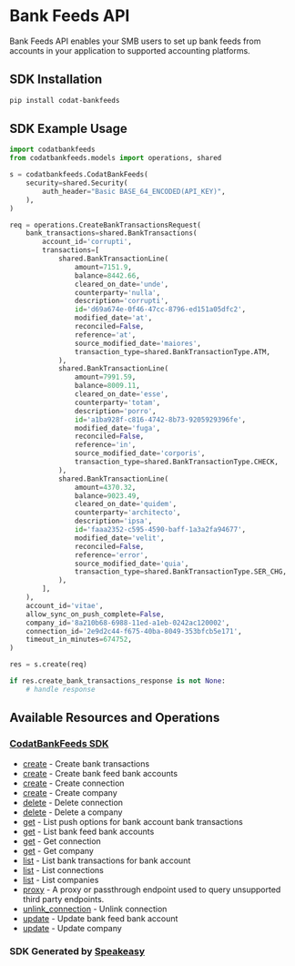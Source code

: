 # Bank Feeds API

Bank Feeds API enables your SMB users to set up bank feeds from accounts in your application to supported accounting platforms. 

<!-- Start SDK Installation -->
## SDK Installation

```bash
pip install codat-bankfeeds
```
<!-- End SDK Installation -->

## SDK Example Usage
<!-- Start SDK Example Usage -->
```python
import codatbankfeeds
from codatbankfeeds.models import operations, shared

s = codatbankfeeds.CodatBankFeeds(
    security=shared.Security(
        auth_header="Basic BASE_64_ENCODED(API_KEY)",
    ),
)

req = operations.CreateBankTransactionsRequest(
    bank_transactions=shared.BankTransactions(
        account_id='corrupti',
        transactions=[
            shared.BankTransactionLine(
                amount=7151.9,
                balance=8442.66,
                cleared_on_date='unde',
                counterparty='nulla',
                description='corrupti',
                id='d69a674e-0f46-47cc-8796-ed151a05dfc2',
                modified_date='at',
                reconciled=False,
                reference='at',
                source_modified_date='maiores',
                transaction_type=shared.BankTransactionType.ATM,
            ),
            shared.BankTransactionLine(
                amount=7991.59,
                balance=8009.11,
                cleared_on_date='esse',
                counterparty='totam',
                description='porro',
                id='a1ba928f-c816-4742-8b73-9205929396fe',
                modified_date='fuga',
                reconciled=False,
                reference='in',
                source_modified_date='corporis',
                transaction_type=shared.BankTransactionType.CHECK,
            ),
            shared.BankTransactionLine(
                amount=4370.32,
                balance=9023.49,
                cleared_on_date='quidem',
                counterparty='architecto',
                description='ipsa',
                id='faaa2352-c595-4590-baff-1a3a2fa94677',
                modified_date='velit',
                reconciled=False,
                reference='error',
                source_modified_date='quia',
                transaction_type=shared.BankTransactionType.SER_CHG,
            ),
        ],
    ),
    account_id='vitae',
    allow_sync_on_push_complete=False,
    company_id='8a210b68-6988-11ed-a1eb-0242ac120002',
    connection_id='2e9d2c44-f675-40ba-8049-353bfcb5e171',
    timeout_in_minutes=674752,
)

res = s.create(req)

if res.create_bank_transactions_response is not None:
    # handle response
```
<!-- End SDK Example Usage -->

<!-- Start SDK Available Operations -->
## Available Resources and Operations

### [CodatBankFeeds SDK](docs/codatbankfeeds/README.md)

* [create](docs/codatbankfeeds/README.md#create) - Create bank transactions
* [create](docs/codatbankfeeds/README.md#create) - Create bank feed bank accounts
* [create](docs/codatbankfeeds/README.md#create) - Create connection
* [create](docs/codatbankfeeds/README.md#create) - Create company
* [delete](docs/codatbankfeeds/README.md#delete) - Delete connection
* [delete](docs/codatbankfeeds/README.md#delete) - Delete a company
* [get](docs/codatbankfeeds/README.md#get) - List push options for bank account bank transactions
* [get](docs/codatbankfeeds/README.md#get) - List bank feed bank accounts
* [get](docs/codatbankfeeds/README.md#get) - Get connection
* [get](docs/codatbankfeeds/README.md#get) - Get company
* [list](docs/codatbankfeeds/README.md#list) - List bank transactions for bank account
* [list](docs/codatbankfeeds/README.md#list) - List connections
* [list](docs/codatbankfeeds/README.md#list) - List companies
* [proxy](docs/codatbankfeeds/README.md#proxy) - A proxy or passthrough endpoint used to query unsupported third party endpoints.
* [unlink_connection](docs/codatbankfeeds/README.md#unlink_connection) - Unlink connection
* [update](docs/codatbankfeeds/README.md#update) - Update bank feed bank account
* [update](docs/codatbankfeeds/README.md#update) - Update company
<!-- End SDK Available Operations -->

### SDK Generated by [Speakeasy](https://docs.speakeasyapi.dev/docs/using-speakeasy/client-sdks)
